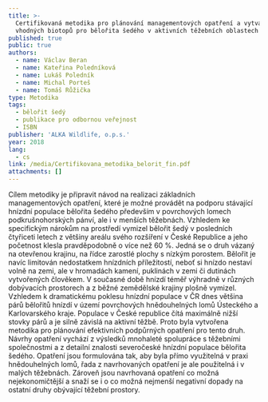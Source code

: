 ```yaml
---
title: >-
  Certifikovaná metodika pro plánování managementových opatření a vytváření
  vhodných biotopů pro bělořita šedého v aktivních těžebních oblastech
published: true
public: true
authors:
  - name: Václav Beran
  - name: Kateřina Poledníková
  - name: Lukáš Poledník
  - name: Michal Porteš
  - name: Tomáš Růžička
type: Metodika
tags:
  - bělořit šedý
  - publikace pro odbornou veřejnost
  - ISBN
publisher: 'ALKA Wildlife, o.p.s.'
year: 2018
lang:
  - cs
link: /media/Certifikovana_metodika_belorit_fin.pdf
attachments: []
---
```

Cílem metodiky je připravit návod na realizaci základních managementových opatření, které je možné provádět na podporu stávající hnízdní populace bělořita šedého především v povrchových lomech podkrušnohorských pánví, ale i v menších těžebnách. Vzhledem ke specifickým nárokům na prostředí vymizel bělořit šedý v posledních čtyřiceti letech z většiny areálu svého rozšíření v České Republice a jeho početnost klesla pravděpodobně o více než 60 %. Jedná se o druh vázaný na otevřenou krajinu, na řídce zarostlé plochy s nízkým porostem. Bělořit je navíc limitován nedostatkem hnízdních příležitostí, neboť si hnízdo nestaví volně na zemi, ale v hromadách kamení, puklinách v zemi či dutinách vytvořených člověkem. V současné době hnízdí téměř výhradně v různých dobývacích prostorech a z běžné zemědělské krajiny plošně vymizel. Vzhledem k dramatickému poklesu hnízdní populace v ČR dnes většina párů bělořitů hnízdí v území povrchových hnědouhelných lomů Ústeckého a Karlovarského kraje. Populace v České republice čítá maximálně nižší stovky párů a je silně závislá na aktivní těžbě. Proto byla vytvořena metodika pro plánování efektivních podpůrných opatření pro tento druh. Návrhy opatření vychází z výsledků mnohaleté spolupráce s těžebními společnostmi a z detailní znalosti severočeské hnízdní populace bělořita šedého. Opatření jsou formulována tak, aby byla přímo využitelná v praxi hnědouhelných lomů, řada z navrhovaných opatření je ale použitelná i v malých těžebnách. Zároveň jsou navrhovaná opatření co možná nejekonomičtější a snaží se i o co možná nejmenší negativní dopady na ostatní druhy obývající těžební prostory.
